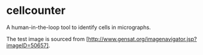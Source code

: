# cellcounter
A human-in-the-loop tool to identify cells in micrographs.

The test image is sourced from [http://www.gensat.org/imagenavigator.jsp?imageID=50657].
